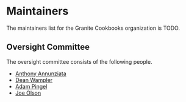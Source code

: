 # Maintainers

The maintainers list for the Granite Cookbooks organization is TODO.

## Oversight Committee

The oversight committee consists of the following people.

- [Anthony Annunziata](https://github.com/AnthonyJAnnunziata)
- [Dean Wampler](https://github.com/deanwampler)
- [Adam Pingel](https://github.com/adampingel)
- [Joe Olson](https://github.com/jolson-ibm)
